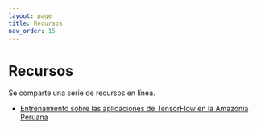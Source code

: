 ```yaml
---
layout: page
title: Recursos
nav_order: 15
---
```


# Recursos

Se comparte una serie de recursos en línea.

<ul>
    <li><a href="https://servir-amazonia.github.io/Peru-tensorflow-training/" target="_blank">Entrenamiento sobre las aplicaciones de TensorFlow en la Amazonía Peruana</a></li>
</ul>